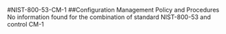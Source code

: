 #NIST-800-53-CM-1
##Configuration Management Policy and Procedures
No information found for the combination of standard NIST-800-53 and control CM-1
